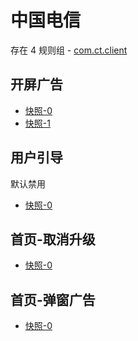 # 中国电信

存在 4 规则组 - [com.ct.client](/src/apps/com.ct.client.ts)

## 开屏广告

- [快照-0](https://gkd-kit.songe.li/import/12508958)
- [快照-1](https://gkd-kit.songe.li/import/12819736)

## 用户引导

默认禁用

- [快照-0](https://gkd-kit.songe.li/import/12508971)

## 首页-取消升级

- [快照-0](https://gkd-kit.songe.li/import/12819594)

## 首页-弹窗广告

- [快照-0](https://gkd-kit.songe.li/import/12819676)

